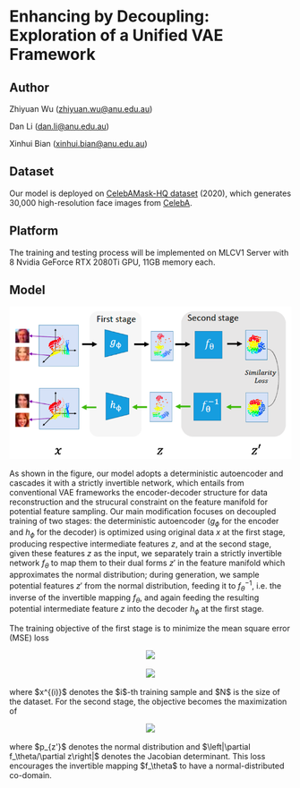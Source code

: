 # Enhancing by Decoupling: Exploration of a Unified VAE Framework
## Author
Zhiyuan Wu (zhiyuan.wu@anu.edu.au)

Dan Li (dan.li@anu.edu.au)

Xinhui Bian (xinhui.bian@anu.edu.au)

## Dataset
Our model is deployed on [CelebAMask-HQ dataset](https://github.com/tkarras/progressive_growing_of_gans) (2020), which generates 30,000 high-resolution face images from [CelebA](http://mmlab.ie.cuhk.edu.hk/projects/CelebA.html).

## Platform
The training and testing process will be implemented on MLCV1 Server with 8 Nvidia GeForce RTX 2080Ti GPU, 11GB memory each.

## Model
![](./figs/pipeline.png)

As shown in the figure, our model adopts a deterministic autoencoder and cascades it with a strictly invertible network, which entails from conventional VAE frameworks the encoder-decoder structure for data reconstruction and the strucural constraint on the feature manifold for potential feature sampling.
Our main modification focuses on decoupled training of two stages: the deterministic autoencoder ($g_\phi$ for the encoder and $h_\phi$ for the decoder) is optimized using original data $x$ at the first stage, producing respective intermediate features $z$, and at the second stage, given these features $z$ as the input, we separately train a strictly invertible network $f_\theta$ to map them to their dual forms $z'$ in the feature manifold which approximates the normal distribution; during generation, we sample potential features $z'$ from the normal distribution, feeding it to $f_\theta^{-1}$, i.e. the inverse of the invertible mapping $f_\theta$, and again feeding the resulting potential intermediate feature $z$ into the decoder $h_\phi$ at the first stage.

The training objective of the first stage is to minimize the mean square error (MSE) loss
<p align="center">
  <img src="https://latex.codecogs.com/svg.latex?\frac{1}{N}\sum_{i=1}^N\left\|x^{(i)}-h_\phi\circ g_\phi\left(x^{(i)}\right)\right\|_2^2," />
</p>
<p align="center">
  <img src="https://latex.codecogs.com/svg.latex?\frac{1}{N}\sum_{i=1}^N\left\|x^{(i)}-h_\phi\circ g
\right)\right\|_2^2," />
</p>
where $x^{(i)}$ denotes the $i$-th training sample and $N$ is the size of the dataset. For the second stage, the objective becomes the maximization of
<p align="center">
  <img src="https://latex.codecogs.com/svg.latex?\frac{1}{N}\sum_{i=1}^N\left[\log p_{z'}\left(f_\theta\circ g_\phi\left(x^{(i)}\right)\right)+\log\left|\frac{\partial f_\theta}{\partial z}\right|_{z=g_\phi\left(x^{(i)}\right)}\right]," />
</p>
where $p_{z'}$ denotes the normal distribution and $\left|\partial f_\theta/\partial z\right|$ denotes the Jacobian determinant.
This loss encourages the invertible mapping $f_\theta$ to have a normal-distributed co-domain.